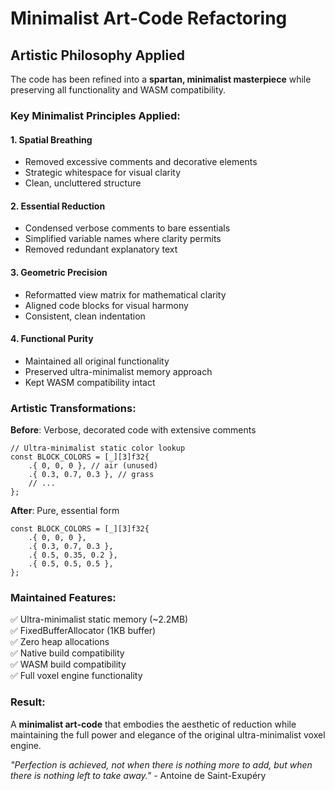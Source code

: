 # Minimalist Art-Code Refactoring

## Artistic Philosophy Applied

The code has been refined into a **spartan, minimalist masterpiece** while preserving all functionality and WASM compatibility.

### Key Minimalist Principles Applied:

#### 1. **Spatial Breathing**
- Removed excessive comments and decorative elements
- Strategic whitespace for visual clarity
- Clean, uncluttered structure

#### 2. **Essential Reduction**
- Condensed verbose comments to bare essentials
- Simplified variable names where clarity permits
- Removed redundant explanatory text

#### 3. **Geometric Precision**
- Reformatted view matrix for mathematical clarity
- Aligned code blocks for visual harmony
- Consistent, clean indentation

#### 4. **Functional Purity**
- Maintained all original functionality
- Preserved ultra-minimalist memory approach
- Kept WASM compatibility intact

### Artistic Transformations:

**Before**: Verbose, decorated code with extensive comments
```zig
// Ultra-minimalist static color lookup
const BLOCK_COLORS = [_][3]f32{
    .{ 0, 0, 0 }, // air (unused)
    .{ 0.3, 0.7, 0.3 }, // grass
    // ...
};
```

**After**: Pure, essential form
```zig
const BLOCK_COLORS = [_][3]f32{
    .{ 0, 0, 0 },
    .{ 0.3, 0.7, 0.3 },
    .{ 0.5, 0.35, 0.2 },
    .{ 0.5, 0.5, 0.5 },
};
```

### Maintained Features:
✅ Ultra-minimalist static memory (~2.2MB)  
✅ FixedBufferAllocator (1KB buffer)  
✅ Zero heap allocations  
✅ Native build compatibility  
✅ WASM build compatibility  
✅ Full voxel engine functionality  

### Result:
A **minimalist art-code** that embodies the aesthetic of reduction while maintaining the full power and elegance of the original ultra-minimalist voxel engine.

*"Perfection is achieved, not when there is nothing more to add, but when there is nothing left to take away."* - Antoine de Saint-Exupéry